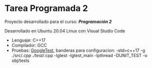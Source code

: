 # Tarea Programada 2

Proyecto desarrollado para el curso: _**Programación 2**_

Desarrollado en Ubuntu 20.04 Linux con Visual Studio Code

* Lenguaje: C++17
* Compilador: GCC
* Pruebas: [GoogleTest](https://github.com/google/googletest), banderas para configuracion: -std=c++17 -g ./src/*.cpp ./test/*.cpp -lgtest -lgtest_main -lpthread  -DUNIT_TEST -o obj/tests
